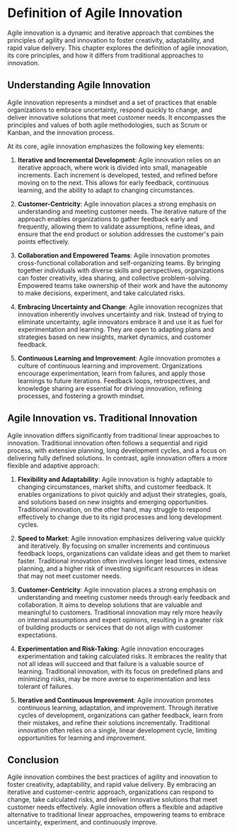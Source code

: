 Definition of Agile Innovation
=======================================

Agile innovation is a dynamic and iterative approach that combines the principles of agility and innovation to foster creativity, adaptability, and rapid value delivery. This chapter explores the definition of agile innovation, its core principles, and how it differs from traditional approaches to innovation.

Understanding Agile Innovation
------------------------------

Agile innovation represents a mindset and a set of practices that enable organizations to embrace uncertainty, respond quickly to change, and deliver innovative solutions that meet customer needs. It encompasses the principles and values of both agile methodologies, such as Scrum or Kanban, and the innovation process.

At its core, agile innovation emphasizes the following key elements:

1. **Iterative and Incremental Development**: Agile innovation relies on an iterative approach, where work is divided into small, manageable increments. Each increment is developed, tested, and refined before moving on to the next. This allows for early feedback, continuous learning, and the ability to adapt to changing circumstances.

2. **Customer-Centricity**: Agile innovation places a strong emphasis on understanding and meeting customer needs. The iterative nature of the approach enables organizations to gather feedback early and frequently, allowing them to validate assumptions, refine ideas, and ensure that the end product or solution addresses the customer's pain points effectively.

3. **Collaboration and Empowered Teams**: Agile innovation promotes cross-functional collaboration and self-organizing teams. By bringing together individuals with diverse skills and perspectives, organizations can foster creativity, idea sharing, and collective problem-solving. Empowered teams take ownership of their work and have the autonomy to make decisions, experiment, and take calculated risks.

4. **Embracing Uncertainty and Change**: Agile innovation recognizes that innovation inherently involves uncertainty and risk. Instead of trying to eliminate uncertainty, agile innovators embrace it and use it as fuel for experimentation and learning. They are open to adapting plans and strategies based on new insights, market dynamics, and customer feedback.

5. **Continuous Learning and Improvement**: Agile innovation promotes a culture of continuous learning and improvement. Organizations encourage experimentation, learn from failures, and apply those learnings to future iterations. Feedback loops, retrospectives, and knowledge sharing are essential for driving innovation, refining processes, and fostering a growth mindset.

Agile Innovation vs. Traditional Innovation
-------------------------------------------

Agile innovation differs significantly from traditional linear approaches to innovation. Traditional innovation often follows a sequential and rigid process, with extensive planning, long development cycles, and a focus on delivering fully defined solutions. In contrast, agile innovation offers a more flexible and adaptive approach:

1. **Flexibility and Adaptability**: Agile innovation is highly adaptable to changing circumstances, market shifts, and customer feedback. It enables organizations to pivot quickly and adjust their strategies, goals, and solutions based on new insights and emerging opportunities. Traditional innovation, on the other hand, may struggle to respond effectively to change due to its rigid processes and long development cycles.

2. **Speed to Market**: Agile innovation emphasizes delivering value quickly and iteratively. By focusing on smaller increments and continuous feedback loops, organizations can validate ideas and get them to market faster. Traditional innovation often involves longer lead times, extensive planning, and a higher risk of investing significant resources in ideas that may not meet customer needs.

3. **Customer-Centricity**: Agile innovation places a strong emphasis on understanding and meeting customer needs through early feedback and collaboration. It aims to develop solutions that are valuable and meaningful to customers. Traditional innovation may rely more heavily on internal assumptions and expert opinions, resulting in a greater risk of building products or services that do not align with customer expectations.

4. **Experimentation and Risk-Taking**: Agile innovation encourages experimentation and taking calculated risks. It embraces the reality that not all ideas will succeed and that failure is a valuable source of learning. Traditional innovation, with its focus on predefined plans and minimizing risks, may be more averse to experimentation and less tolerant of failures.

5. **Iterative and Continuous Improvement**: Agile innovation promotes continuous learning, adaptation, and improvement. Through iterative cycles of development, organizations can gather feedback, learn from their mistakes, and refine their solutions incrementally. Traditional innovation often relies on a single, linear development cycle, limiting opportunities for learning and improvement.

Conclusion
----------

Agile innovation combines the best practices of agility and innovation to foster creativity, adaptability, and rapid value delivery. By embracing an iterative and customer-centric approach, organizations can respond to change, take calculated risks, and deliver innovative solutions that meet customer needs effectively. Agile innovation offers a flexible and adaptive alternative to traditional linear approaches, empowering teams to embrace uncertainty, experiment, and continuously improve.
